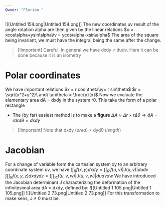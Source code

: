 ```yaml
---
Owner: "Florian "
---
```

![[Untitled 154.png|Untitled 154.png]]
The new coordinates uv result of the angle rotation alpha are then given by the linear relations
$u = xcos\alpha+ysin\alpha\\v = ycos\alpha-xsin\alpha$
The area of the square being invariant, we must have the integral being the same after the change.

> [!important] Careful, in general we have dxdy ≠ dudv. Here it can be done because it is an isometry
# Polar coordinates
We have important relations
$x = r cos \theta\\y= r sin\theta$
$r = \sqrt{x^2+y^2}\ and\ tan\theta = \frac{y}{x}$
Now we evaluate the elementary area dA = dxdy in the system r0. This take the form of a polar rectangle
- The (by far) easiest method is to make a **figure**
$\Delta A \approx \Delta r\times r\Delta \theta \Rightarrow dA = rdrd\theta = dxdy$

> [!important] Note that dxdy (_area_) ≠ dyd0 (_length_)
  
# Jacobian
For a change of variable form the cartesian system xy to an arbitrary coordinate system uv, we have
$\int\int_R{f(x,y)dxdy} = \int\int_{R'}{f(u,v)|J(u,v)|dudv}$
$\int\int\int_R{f(x,y,z)dxdydz} = \int\int\int_{R'}{f(u,v,w)|J(u,v,w)|dudvdw}$
We have introduced the Jacobian determinant J characterizing the deformation of the infinitesimal area dA = dxdy, defined by:
![[Untitled 1 105.png|Untitled 1 105.png]]
![[Untitled 2 73.png|Untitled 2 73.png]]
For this transformation to make sens, J ≠ 0 must be.